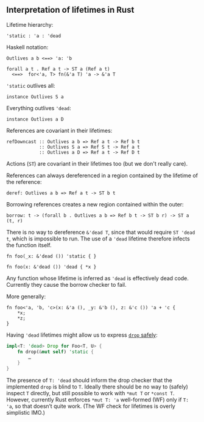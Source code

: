 ## Interpretation of lifetimes in Rust

Lifetime hierarchy:

    'static : 'a : 'dead

Haskell notation:

    Outlives a b <==> 'a: 'b

    forall a t . Ref a t -> ST a (Ref a t)
      <==>  for<'a, T> fn(&'a T) 'a -> &'a T

`'static` outlives all:

    instance Outlives S a

Everything outlives `'dead`:

    instance Outlives a D

References are covariant in their lifetimes:

    refDowncast :: Outlives a b => Ref a t -> Ref b t
                :: Outlives S a => Ref S t -> Ref a t
                :: Outlives a D => Ref a t -> Ref D t

Actions (`ST`) are covariant in their lifetimes too (but we don't really care).

References can always dereferenced in a region contained by the lifetime of the reference:

    deref: Outlives a b => Ref a t -> ST b t

Borrowing references creates a new region contained within the outer:

    borrow: t -> (forall b . Outlives a b => Ref b t -> ST b r) -> ST a (t, r)

There is no way to dereference `&'dead T`, since that would require `ST 'dead t`, which is impossible to run.  The use of a `'dead` lifetime therefore infects the function itself.

    fn foo(_x: &'dead ()) 'static { }

    fn foo(x: &'dead ()) 'dead { *x }

Any function whose lifetime is inferred as `'dead` is effectively dead code.  Currently they cause the borrow checker to fail.

More generally:

    fn foo<'a, 'b, 'c>(x: &'a (), _y: &'b (), z: &'c ()) 'a + 'c {
        *x;
        *z;
    }

Having `'dead` lifetimes might allow us to express [`drop` safely](https://github.com/rust-lang/rust/issues/26656):

~~~rust
impl<T: 'dead> Drop for Foo<T, U> {
    fn drop(&mut self) 'static {
        …
    }
}
~~~

The presence of `T: 'dead` should inform the drop checker that the implemented `drop` is blind to `T`.  Ideally there should be no way to (safely) inspect `T` directly, but still possible to work with `*mut T` or `*const T`.  However, currently Rust enforces `*mut T: 'a` well-formed (WF) only if `T: 'a`, so that doesn’t quite work.  (The WF check for lifetimes is overly simplistic IMO.)
